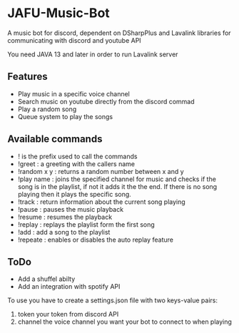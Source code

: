 # JAFU-Music-Bot

A music bot for discord, dependent on DSharpPlus and Lavalink libraries for communicating with discord and youtube API

You need JAVA 13 and later in order to run Lavalink server

## Features
* Play music in a specific voice channel 
* Search music on youtube directly from the discord commad
* Play a random song
* Queue system to play the songs

## Available commands
* ! is the prefix used to call the commands
* !greet : a greeting with the callers name
* !random x y : returns a random number between x and y
* !play name : joins the specified channel for music and checks if the song is in the playlist, if not it adds it the the end. If there is no song playing then it plays the specific song.  
* !track : return information about the current song playing
* !pause : pauses the music playback
* !resume : resumes the playback
* !replay : replays the playlist form the first song
* !add : add a song to the playlist
* !repeate : enables or disables the auto replay feature

## ToDo
* Add a shuffel abilty 
* Add an integration with spotify API

To use you have to create a settings.json file with two keys-value pairs:
1. token your token from discord API
2. channel the voice channel you want your bot to connect to when playing
